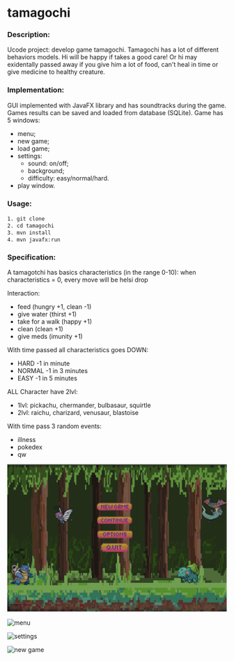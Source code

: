 # tamagochi

### Description:
Ucode project: develop game tamagochi.
Tamagochi has a lot of different behaviors models. Hi will be happy if takes a good care!
Or hi may exidentally passed away if you give him a lot of food, can't heal in time or give medicine to healthy creature.

### Implementation:
GUI implemented with JavaFX library and has soundtracks during the game.
Games results can be saved and loaded from database (SQLite).
Game has 5 windows:
- menu;
- new game;
- load game;
- settings:
    - sound: on/off;
    - background;
    - difficulty: easy/normal/hard.
- play window.

### Usage:
```
1. git clone
2. cd tamagochi
3. mvn install
4. mvn javafx:run

```

### Specification:
A tamagotchi has basics characteristics (in the range 0-10):
when characteristics = 0, every move will be helsi drop

Interaction:
- feed (hungry +1, clean -1)
- give water (thirst +1)
- take for a walk (happy +1)
- clean (clean +1)
- give meds (imunity +1)

With time passed all characteristics goes DOWN:
- HARD -1 in minute
- NORMAL -1 in 3 minutes
- EASY -1 in 5 minutes

ALL Character have 2lvl:
- 1lvl: pickachu, chermander, bulbasaur, squirtle
- 2lvl: raichu, charizard, venusaur, blastoise

With time pass 3 random events:
- illness
- pokedex
- qw



![view game](screen/menu.png)

![menu](https://i.postimg.cc/Gh36VJ1T/tamagochi-02.png?raw=true "menu")

![settings](https://i.postimg.cc/sD245CxB/tamagochi-01.png?raw=true "settings")

![new game](https://i.postimg.cc/15WbQn9C/tamagochi-04.png?raw=true "new game")
